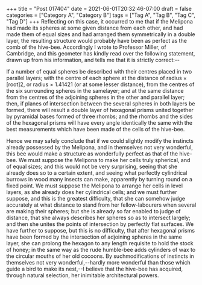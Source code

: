 +++
title = "Post 017404"
date = 2021-06-01T20:32:46-07:00
draft = false
categories = ["Category A", "Category B"]
tags = ["Tag A", "Tag B", "Tag C", "Tag D"]
+++
Reflecting on this case, it occurred to me that if the Melipona had made its spheres at some given distance from each other, and had made them of equal sizes and had arranged them symmetrically in a double layer, the resulting structure would probably have been as perfect as the comb of the hive-bee. Accordingly I wrote to Professor Miller, of Cambridge, and this geometer has kindly read over the following statement, drawn up from his information, and tells me that it is strictly correct:--

If a number of equal spheres be described with their centres placed in two parallel layers; with the centre of each sphere at the distance of radius × [root]2, or radius × 1.41421 (or at some lesser distance), from the centres of the six surrounding spheres in the samelayer; and at the same distance from the centres of the adjoining spheres in the other and parallel layer; then, if planes of intersection between the several spheres in both layers be formed, there will result a double layer of hexagonal prisms united together by pyramidal bases formed of three rhombs; and the rhombs and the sides of the hexagonal prisms will have every angle identically the same with the best measurements which have been made of the cells of the hive-bee.

Hence we may safely conclude that if we could slightly modify the instincts already possessed by the Melipona, and in themselves not very wonderful, this bee would make a structure as wonderfully perfect as that of the hive-bee. We must suppose the Melipona to make her cells truly spherical, and of equal sizes; and this would not be very surprising, seeing that she already does so to a certain extent, and seeing what perfectly cylindrical burrows in wood many insects can make, apparently by turning round on a fixed point. We must suppose the Melipona to arrange her cells in level layers, as she already does her cylindrical cells; and we must further suppose, and this is the greatest difficulty, that she can somehow judge accurately at what distance to stand from her fellow-labourers when several are making their spheres; but she is already so far enabled to judge of distance, that she always describes her spheres so as to intersect largely; and then she unites the points of intersection by perfectly flat surfaces. We have further to suppose, but this is no difficulty, that after hexagonal prisms have been formed by the intersection of adjoining spheres in the same layer, she can prolong the hexagon to any length requisite to hold the stock of honey; in the same way as the rude humble-bee adds cylinders of wax to the circular mouths of her old cocoons. By suchmodifications of instincts in themselves not very wonderful,--hardly more wonderful than those which guide a bird to make its nest,--I believe that the hive-bee has acquired, through natural selection, her inimitable architectural powers.

